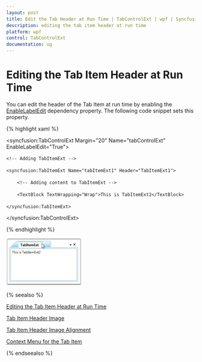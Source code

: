 ```yaml
---
layout: post
title: Edit the Tab Header at Run Time | TabControlExt | wpf | Syncfusion
description: editing the tab item header at run time
platform: wpf
control: TabControlExt
documentation: ug
---
```


# Editing the Tab Item Header at Run Time

You can edit the header of the Tab Item at run time by enabling the [EnableLabelEdit](https://help.syncfusion.com/cr/wpf/Syncfusion.Tools.Wpf~Syncfusion.Windows.Tools.Controls.TabControlExt~EnableLabelEdit.html) dependency property. The following code snippet sets this property.


{% highlight xaml %}

<!-- Adding TabControlExt  -->

<syncfusion:TabControlExt Margin="20" Name="tabControlExt" EnableLabelEdit="True">

    <!-- Adding TabItemExt -->

    <syncfusion:TabItemExt Name="tabItemExt1" Header="TabItemExt1">

        <!-- Adding content to TabItemExt -->

        <TextBlock TextWrapping="Wrap">This is TabItemExt2</TextBlock>

    </syncfusion:TabItemExt>

</syncfusion:TabControlExt>

{% endhighlight %}


![Edit the tab item header at run time](Editing-the-Tab-Item-Header-at-Run-Time_images/Editing-the-Tab-Item-Header-at-Run-Time_img1.jpeg)

{% seealso %}

[Editing the Tab Item Header at Run Time](https://help.syncfusion.com/wpf/tabext/editing-the-tab-item-header-at-run-time)

[Tab Item Header Image](https://help.syncfusion.com/wpf/tabext/tab-item-header#header-image)

[Tab Item Header Image Alignment](https://help.syncfusion.com/wpf/tabext/tab-item-header#image-alignment) 

[Context Menu for the Tab Item](https://help.syncfusion.com/wpf/tabext/setting-tablistcontextmenu-and-tabitemcontextmenu-for-tab-item)

{% endseealso %}